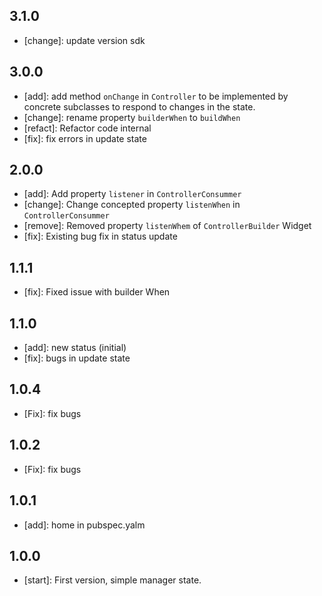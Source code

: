 ## 3.1.0
- [change]: update version sdk
## 3.0.0
- [add]: add method ```onChange``` in ```Controller``` to be implemented 
by concrete subclasses to respond to changes in the state.
- [change]: rename property ```builderWhen``` to ```buildWhen```
- [refact]: Refactor code internal
- [fix]: fix errors in update state
## 2.0.0
 - [add]: Add property ```listener``` in ```ControllerConsummer```
 - [change]: Change concepted property ```listenWhen``` in ```ControllerConsummer```
 - [remove]: Removed property ```listenWhem``` of ```ControllerBuilder``` Widget
 - [fix]: Existing bug fix in status update
## 1.1.1
 - [fix]: Fixed issue with builder When
## 1.1.0
 - [add]: new status (initial)
 - [fix]: bugs in update state
## 1.0.4
 - [Fix]: fix bugs
## 1.0.2
 - [Fix]: fix bugs
## 1.0.1
 - [add]: home in pubspec.yalm
## 1.0.0
  - [start]: First version, simple manager state.

